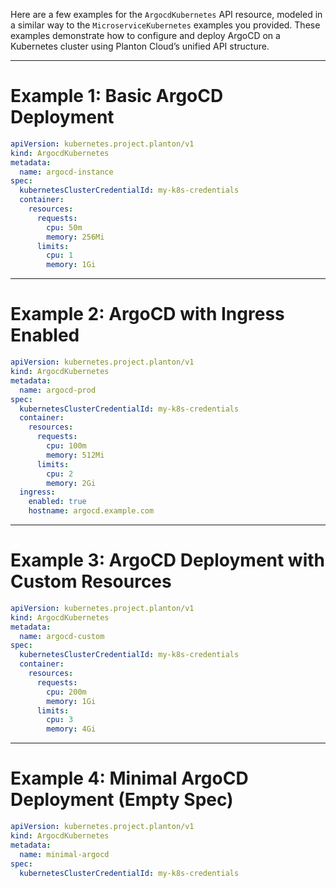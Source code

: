 Here are a few examples for the `ArgocdKubernetes` API resource, modeled in a similar way to the `MicroserviceKubernetes` examples you provided. These examples demonstrate how to configure and deploy ArgoCD on a Kubernetes cluster using Planton Cloud’s unified API structure.

---

# Example 1: Basic ArgoCD Deployment

```yaml
apiVersion: kubernetes.project.planton/v1
kind: ArgocdKubernetes
metadata:
  name: argocd-instance
spec:
  kubernetesClusterCredentialId: my-k8s-credentials
  container:
    resources:
      requests:
        cpu: 50m
        memory: 256Mi
      limits:
        cpu: 1
        memory: 1Gi
```

---

# Example 2: ArgoCD with Ingress Enabled

```yaml
apiVersion: kubernetes.project.planton/v1
kind: ArgocdKubernetes
metadata:
  name: argocd-prod
spec:
  kubernetesClusterCredentialId: my-k8s-credentials
  container:
    resources:
      requests:
        cpu: 100m
        memory: 512Mi
      limits:
        cpu: 2
        memory: 2Gi
  ingress:
    enabled: true
    hostname: argocd.example.com
```

---

# Example 3: ArgoCD Deployment with Custom Resources

```yaml
apiVersion: kubernetes.project.planton/v1
kind: ArgocdKubernetes
metadata:
  name: argocd-custom
spec:
  kubernetesClusterCredentialId: my-k8s-credentials
  container:
    resources:
      requests:
        cpu: 200m
        memory: 1Gi
      limits:
        cpu: 3
        memory: 4Gi
```

---

# Example 4: Minimal ArgoCD Deployment (Empty Spec)

```yaml
apiVersion: kubernetes.project.planton/v1
kind: ArgocdKubernetes
metadata:
  name: minimal-argocd
spec:
  kubernetesClusterCredentialId: my-k8s-credentials
```
